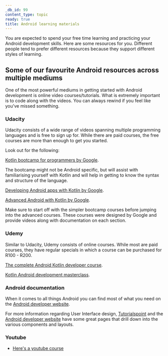 ```yaml
---
_db_id: 99
content_type: topic
ready: true
title: Android learning materials
---
```


You are expected to spend your free time learning and practicing your Android development skills. Here are some resources for you. Different people tend to prefer different resources because they support different styles of learning.

## Some of our favourite Android resources across multiple mediums

One of the most powerful mediums in getting started with Android development is online video courses/tutorials.
What is extremely important is to code along with the videos. You can always rewind if you feel like you've missed something.

### Udacity

Udacity consists of a wide range of videos spanning multiple programming languages and is free to sign up for. While there are paid courses, the free courses are more than enough to get you started.

Look out for the following:

[Kotlin bootcamp for programmers by Google](https://www.udacity.com/course/kotlin-bootcamp-for-programmers--ud9011).

The bootcamp might not be Android specific, but will assist with familiarising yourself with Kotlin and will help in getting to know the syntax and structure of the language.

[Developing Android apps with Kotlin by Google](https://www.udacity.com/course/developing-android-apps-with-kotlin--ud9012).

[Advanced Android with Kotlin by Google](https://www.udacity.com/course/advanced-android-with-kotlin--ud940).

Make sure to start off with the simpler bootcamp courses before jumping into the advanced courses. These courses were designed by Google and provide videos along with documentation on each section.

### Udemy

Similar to Udacity, Udemy consists of online courses. While most are paid courses, they have regular specials in which a course can be purchased for R100 - R200.

[The complete Android Kotlin developer course](https://www.udemy.com/course/the-complete-kotlin-developer-course/).

[Kotlin Android development masterclass](https://www.udemy.com/course/kotlin-android-developer-masterclass/).

### Android documentation

When it comes to all things Android you can find most of what you need on the [Android developer website](https://developer.android.com/kotlin).

For more information regarding User Interface design, [Tutorialspoint](https://www.tutorialspoint.com/android/android_ui_design.htm) and the
[Android developer website](https://developer.android.com/guide/topics/ui) have some great pages that drill down into the various components and layouts.

### Youtube

- [Here's a youtube course](https://www.youtube.com/watch?v=e7WIPwRd2s8&list=PLlxmoA0rQ-Lw5k_QCqVl3rsoJOnb_00UV)